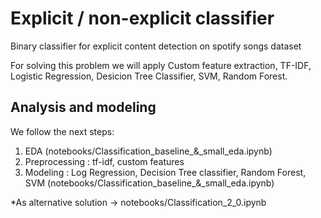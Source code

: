 # Explicit / non-explicit classifier
Binary classifier for explicit content detection on spotify songs dataset

For solving this problem we will apply Custom feature extraction, TF-IDF, Logistic Regression, Desicion Tree Classifier, SVM, Random Forest.

## Analysis and modeling
We follow the next steps:
1. EDA (notebooks/Classification_baseline_&_small_eda.ipynb)
3. Preprocessing : tf-idf, custom features
4. Modeling : Log Regression, Decision Tree classifier, Random Forest, SVM (notebooks/Classification_baseline_&_small_eda.ipynb)

*As alternative solution -> notebooks/Classification_2_0.ipynb
